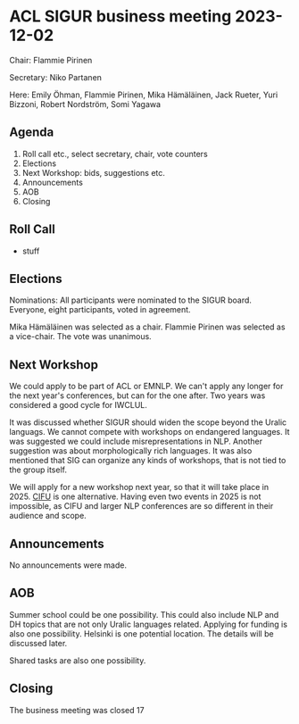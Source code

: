 # ACL SIGUR business meeting 2023-12-02

Chair: Flammie Pirinen

Secretary: Niko Partanen

Here: Emily Öhman, Flammie Pirinen, Mika Hämäläinen, Jack Rueter, Yuri Bizzoni, Robert Nordström, Somi Yagawa

## Agenda

1. Roll call etc., select secretary, chair, vote counters
2. Elections
3. Next Workshop: bids, suggestions etc.
4. Announcements
5. AOB
6. Closing

## Roll Call

- stuff

## Elections

Nominations: All participants were nominated to the SIGUR board. Everyone, eight participants, voted in agreement.

Mika Hämäläinen was selected as a chair. Flammie Pirinen was selected as a vice-chair. The vote was unanimous. 

## Next Workshop

We could apply to be part of ACL or EMNLP. We can't apply any longer for the next year's conferences, but can for the one after. Two years was considered a good cycle for IWCLUL. 

It was discussed whether SIGUR should widen the scope beyond the Uralic languags. We cannot compete with workshops on endangered languages. It was suggested we could include misrepresentations in NLP. Another suggestion was about morphologically rich languages. It was also mentioned that SIG can organize any kinds of workshops, that is not tied to the group itself. 

We will apply for a new workshop next year, so that it will take place in 2025. [CIFU](https://cifu14.ut.ee/homepage) is one alternative. Having even two events in 2025 is not impossible, as CIFU and larger NLP conferences are so different in their audience and scope.  

## Announcements

No announcements were made.

## AOB

Summer school could be one possibility. This could also include NLP and DH topics that are not only Uralic languages related. Applying for funding is also one possibility. Helsinki is one potential location. The details will be discussed later. 

Shared tasks are also one possibility. 

## Closing

The business meeting was closed 17